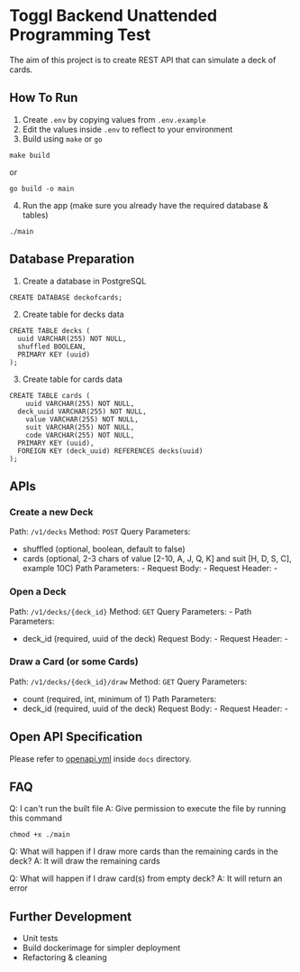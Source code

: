 # Toggl Backend Unattended Programming Test

The aim of this project is to create REST API that can simulate a deck of cards.

## How To Run
1. Create `.env` by copying values from `.env.example`
2. Edit the values inside `.env` to reflect to your environment
3. Build using `make` or `go`
```
make build
```

or

```
go build -o main
```

4. Run the app (make sure you already have the required database & tables)
```
./main
```

## Database Preparation
1. Create a database in PostgreSQL
```
CREATE DATABASE deckofcards;
```

2. Create table for decks data
```
CREATE TABLE decks (
  uuid VARCHAR(255) NOT NULL,
  shuffled BOOLEAN,
  PRIMARY KEY (uuid)
);
```

3. Create table for cards data
```
CREATE TABLE cards (
	uuid VARCHAR(255) NOT NULL,
  deck_uuid VARCHAR(255) NOT NULL,
	value VARCHAR(255) NOT NULL,
	suit VARCHAR(255) NOT NULL,
	code VARCHAR(255) NOT NULL,
  PRIMARY KEY (uuid),
  FOREIGN KEY (deck_uuid) REFERENCES decks(uuid)
);
```


## APIs

### Create a new Deck
Path: `/v1/decks`
Method: `POST`
Query Parameters:
  * shuffled (optional, boolean, default to false)
  * cards (optional, 2-3 chars of value [2-10, A, J, Q, K] and suit [H, D, S, C], example 10C)
Path Parameters: -
Request Body: -
Request Header: -

### Open a Deck
Path: `/v1/decks/{deck_id}`
Method: `GET`
Query Parameters: -
Path Parameters: 
   * deck_id (required, uuid of the deck)
Request Body: -
Request Header: -

### Draw a Card (or some Cards)
Path: `/v1/decks/{deck_id}/draw`
Method: `GET`
Query Parameters: 
   * count (required, int, minimum of 1)
Path Parameters: 
   * deck_id (required, uuid of the deck)
Request Body: -
Request Header: -
## Open API Specification
Please refer to [openapi.yml](./docs/openapi.yml) inside `docs` directory.

## FAQ
Q: I can't run the built file
A: Give permission to execute the file by running this command
```
chmod +x ./main
```

Q: What will happen if I draw more cards than the remaining cards in the deck?
A: It will draw the remaining cards

Q: What will happen if I draw card(s) from empty deck?
A: It will return an error

## Further Development
- Unit tests
- Build dockerimage for simpler deployment
- Refactoring & cleaning